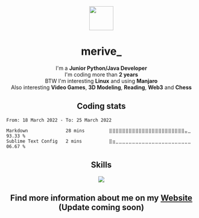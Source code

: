 <div align="center">
    <img src="https://github.com/merive/merive/blob/master/assets/merive.svg" width="64">
    <h1>merive_</h1>
</div>

<div align="center">
    <p>
        I'm a <b>Junior Python/Java Developer</b><br/>
        I'm coding more than <b>2 years</b><br/>
        BTW I'm interesting <b>Linux</b> and using <b>Manjaro</b><br/>
        Also interesting <b>Video Games</b>, <b>3D Modeling</b>, <b>Reading</b>, <b>Web3</b> and <b>Chess</b>
    </p>
</div>
   
<h2 align="center">Coding stats</h2>
<!--START_SECTION:waka-->

```text
From: 18 March 2022 - To: 25 March 2022

Markdown              28 mins         ⣿⣿⣿⣿⣿⣿⣿⣿⣿⣿⣿⣿⣿⣿⣿⣿⣿⣿⣿⣿⣿⣿⣿⣤⣀   93.33 %
Sublime Text Config   2 mins          ⣿⣶⣀⣀⣀⣀⣀⣀⣀⣀⣀⣀⣀⣀⣀⣀⣀⣀⣀⣀⣀⣀⣀⣀⣀   06.67 %
```

<!--END_SECTION:waka-->

<div align="center">
    <h2>Skills</h2>
    <a href="https://skillicons.dev">
        <img src="https://skillicons.dev/icons?i=linux,py,java,bash,html,css,bootstrap,heroku,git,markdown" />
    </a>
</div>

<div align="center">
    <h2>Find more information about me on my <a href="https://merive.herokuapp.com/">Website</a> (Update coming soon)</h2>
</div>
